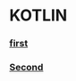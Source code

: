 # KOTLIN
### [first](https://github.com/kps990515/flab/tree/master/kotlin/first)
### [Second](https://github.com/kps990515/flab/tree/master/kotlin/second)
